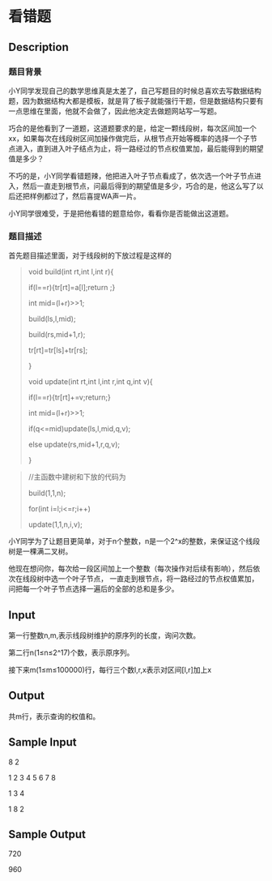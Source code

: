 # 看错题
## Description
### 题目背景
小Y同学发现自己的数学思维真是太差了，自己写题目的时候总喜欢去写数据结构题，因为数据结构大都是模板，就是背了板子就能强行干题，但是数据结构只要有一点思维在里面，他就不会做了，因此他决定去做题网站写一写题。

巧合的是他看到了一道题，这道题要求的是，给定一颗线段树，每次区间加一个xx，如果每次在线段树区间加操作做完后，从根节点开始等概率的选择一个子节点进入，直到进入叶子结点为止，将一路经过的节点权值累加，最后能得到的期望值是多少？

不巧的是，小Y同学看错题辣，他把进入叶子节点看成了，依次选一个叶子节点进入，然后一直走到根节点，问最后得到的期望值是多少，巧合的是，他这么写了以后还把样例都过了，然后喜提WA声一片。

小Y同学很难受，于是把他看错的题意给你，看看你是否能做出这道题。
### 题目描述
首先题目描述里面，对于线段树的下放过程是这样的
> void build(int rt,int l,int r){
>
> if(l==r){tr[rt]=a[l];return ;}
>
> int mid=(l+r)>>1;
>
> build(ls,l,mid);
>
> build(rs,mid+1,r);
>
> tr[rt]=tr[ls]+tr[rs];
>
> }
>
> void update(int rt,int l,int r,int q,int v){
>
> if(l==r){tr[rt]+=v;return;}
>
> int mid=(l+r)>>1;
>
> if(q<=mid)update(ls,l,mid,q,v);
>
> else update(rs,mid+1,r,q,v);
>
> }

> //主函数中建树和下放的代码为
>
> build(1,1,n);
>
> for(int i=l;i<=r;i++)
>
> update(1,1,n,i,v);

小Y同学为了让题目更简单，对于n个整数，n是一个2^x的整数，来保证这个线段树是一棵满二叉树。

他现在想问你，每次给一段区间加上一个整数（每次操作对后续有影响），然后依次在线段树中选一个叶子节点，
一直走到根节点，将一路经过的节点权值累加，问把每一个叶子节点选择一遍后的全部的总和是多少。
## Input
第一行整数n,m,表示线段树维护的原序列的长度，询问次数。

第二行n(1≤n≤2^17)个数，表示原序列。

接下来m(1≤m≤100000)行，每行三个数l,r,x表示对区间[l,r]加上x
## Output
共m行，表示查询的权值和。
## Sample Input
8 2 

1 2 3 4 5 6 7 8

1 3 4

1 8 2
## Sample Output
720

960
